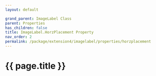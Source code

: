 ```yaml
---
layout: default

grand_parent: ImageLabel Class
parent: Properties
has_children: false
title: ImageLabel.HorzPlacement Property
nav_order: 2
permalink: /package/extension4/imagelabel/properties/horzplacement
---
```

# {{ page.title }}